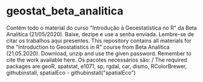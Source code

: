 # geostat_beta_analitica
Contém todo o material do curso "Introdução à Geoestatística no R" da Beta Analítica (21/05/2020). Baixe, dezipe e use a senha enviada. 
Lembre-se de citar os trabalhos aqui presentes.
This repository contains all materials for the "Introduction to Geostatistics in R" course from Beta Analítica (21.05.2020). 
Download, unzip and use the given password.
Remember to cite the work available here.
Os pacotes necessários são: / The required packages are:geoR, spatstat, e1071, sp, rgdal, car, dismo, RColorBrewer, githubinstall, spatialEco - githubinstall("spatialEco")
